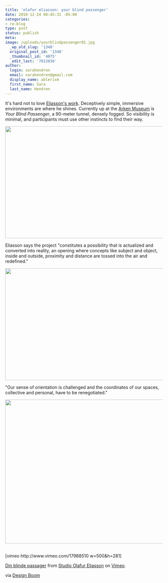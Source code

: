 ```yaml
---
title: 'olafur eliasson: your blind passenger'
date: 2010-12-24 08:45:31 -05:00
categories:
- re-blog
type: post
status: publish
meta:
image: /uploads/yourblindpassenger02.jpg
  _wp_old_slug: '1348'
  original_post_id: '1348'
  _thumbnail_id: '4075'
  _edit_last: '7812036'
author:
  login: sarahendren
  email: sarahendren@gmail.com
  display_name: ablerism
  first_name: Sara
  last_name: Hendren
---
```


<p>It's hard not to love <a href="http://www.olafureliasson.net/">Eliasson's work</a>. Deceptively simple, immersive environments are where he shines. Currently up at the <a href="http://www.arken.dk/content/us">Arken Museum</a> is <em>Your Blind Passenger</em>, a 90-meter tunnel, densely fogged. So visibility is minimal, and participants must use other instincts to find their way.</p>
<p><a href="http://ablersite.files.wordpress.com/2010/12/yourblindpassenger02.jpg"><img class="alignnone size-full wp-image-4075" title="yourblindpassenger02" src="{{ site.baseurl }}/uploads/yourblindpassenger02.jpg" alt="" width="640" height="358" /></a></p>
<p>Eliasson says the project "constitutes a possibility that is actualized and converted into reality, an opening where concepts like subject and object, inside and outside, proximity and distance are tossed into the air and redefined."</p>
<p><a href="http://ablersite.files.wordpress.com/2010/12/yourblindpassenger03.jpg"><img class="alignnone size-full wp-image-4076" title="yourblindpassenger03" src="{{ site.baseurl }}/uploads/yourblindpassenger03.jpg" alt="" width="640" height="358" /></a></p>
<p>"Our sense of orientation is challenged and the coordinates of our spaces, collective and personal, have to be renegotiated."</p>
<p><a href="http://ablersite.files.wordpress.com/2010/12/yourblindpassenger04.jpg"><img class="alignnone size-full wp-image-4077" title="yourblindpassenger04" src="{{ site.baseurl }}/uploads/yourblindpassenger04.jpg" alt="" width="640" height="460" /></a></p>
<p>&nbsp;<br />
[vimeo http://www.vimeo.com/17988510 w=500&h=281]
<p><a href="http://vimeo.com/17988510">Din blinde passager</a> from <a href="http://vimeo.com/user3990392">Studio Olafur Eliasson</a> on <a href="http://vimeo.com">Vimeo</a>.</p>
<p>via <a href="http://www.designboom.com/weblog/cat/10/view/12642/olafur-eliasson-your-blind-passenger.html">Design Boom</a></p>
